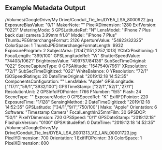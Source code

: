 ## Example Metadata Output 
/Volumes/GoogleDrive/My Drive/Conduit_Tie_Ins/DYEA_LSA_8000922.jpg
ExposureBiasValue: "0/1"
MakerNote: ""
PixelXDimension: 1280
ExifVersion: "0221"
MeteringMode: 5
GPSLatitudeRef: "N"
LensModel: "iPhone 7 Plus back dual camera 3.99mm f/1.8"
Model: "iPhone 7 Plus"
ThumbJPEGInterchangeFormat: 2126
ApertureValue: "54823/32325"
ColorSpace: 1
ThumbJPEGInterchangeFormatLength: 9932
ExposureProgram: 2
SubjectArea: [2047,1151,2252,1013]
YCbCrPositioning: 1
FocalLength: "399/100"
GPSLongitudeRef: "W"
ShutterSpeedValue: "74403/10621"
BrightnessValue: "499757/84136"
SubSecTimeOriginal: "022"
SceneCaptureType: 0
GPSAltitude: "1547540/7961"
XResolution: "72/1"
SubSecTimeDigitized: "022"
WhiteBalance: 0
YResolution: "72/1"
ISOSpeedRatings: 20
DateTimeOriginal: "2019:12:18 14:52:35"
ComponentsConfiguration: ""
LensMake: "Apple"
GPSLongitude: ["117/1","59/1","3932/100"]
GPSTimeStamp: ["22/1","52/1","27/1"]
ResolutionUnit: 2
GPSInfoIFDPointer: 1766
FNumber: "9/5"
Flash: 24
SceneType: ""
ExposureMode: 0
GPSSpeedRef: "K"
ExifIFDPointer: 220
ExposureTime: "1/128"
SensingMethod: 2
DateTimeDigitized: "2019:12:18 14:52:35"
GPSLatitude: ["34/1","9/1","750/100"]
Make: "Apple"
Orientation: 6
Software: "Timestamp Camera"
FocalLengthIn35mmFilm: 30
GPSDOP: "50/1"
PixelYDimension: 720
GPSSpeed: "0/1"
GPSDateStamp: "2019:12:18"
FlashpixVersion: "0100"
GPSAltitudeRef: 0
DateTime: "2019:12:18 14:52:35"
/Volumes/GoogleDrive/My Drive/Conduit_Tie_Ins/DYEA_LSA_8001313_VZ_LAN_00001723.jpg
PixelYDimension: 700
Orientation: 1
ExifIFDPointer: 38
ColorSpace: 1
PixelXDimension: 600
